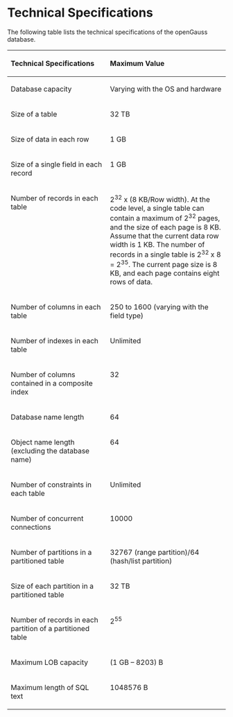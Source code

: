 # Technical Specifications<a name="EN-US_CONCEPT_0289895647"></a>

The following table lists the technical specifications of the openGauss database.

<a name="en-us_concept_0283138979_en-us_concept_0238166180_table1754017521578"></a>
<table><thead align="left"><tr id="en-us_concept_0283138979_en-us_concept_0238166180_row1670414521273"><th class="cellrowborder" valign="top" width="45.45%" id="mcps1.1.3.1.1"><p id="en-us_concept_0283138979_en-us_concept_0238166180_p670412521175"><a name="en-us_concept_0283138979_en-us_concept_0238166180_p670412521175"></a><a name="en-us_concept_0283138979_en-us_concept_0238166180_p670412521175"></a>Technical Specifications</p>
</th>
<th class="cellrowborder" valign="top" width="54.55%" id="mcps1.1.3.1.2"><p id="en-us_concept_0283138979_en-us_concept_0238166180_p97045527715"><a name="en-us_concept_0283138979_en-us_concept_0238166180_p97045527715"></a><a name="en-us_concept_0283138979_en-us_concept_0238166180_p97045527715"></a>Maximum Value</p>
</th>
</tr>
</thead>
<tbody><tr id="en-us_concept_0283138979_en-us_concept_0238166180_row1070410521572"><td class="cellrowborder" valign="top" width="45.45%" headers="mcps1.1.3.1.1 "><p id="en-us_concept_0283138979_en-us_concept_0238166180_p1970495212710"><a name="en-us_concept_0283138979_en-us_concept_0238166180_p1970495212710"></a><a name="en-us_concept_0283138979_en-us_concept_0238166180_p1970495212710"></a>Database capacity</p>
</td>
<td class="cellrowborder" valign="top" width="54.55%" headers="mcps1.1.3.1.2 "><p id="en-us_concept_0283138979_en-us_concept_0238166180_p197917212817"><a name="en-us_concept_0283138979_en-us_concept_0238166180_p197917212817"></a><a name="en-us_concept_0283138979_en-us_concept_0238166180_p197917212817"></a>Varying with the OS and hardware</p>
</td>
</tr>
<tr id="en-us_concept_0283138979_en-us_concept_0238166180_row107042527712"><td class="cellrowborder" valign="top" width="45.45%" headers="mcps1.1.3.1.1 "><p id="en-us_concept_0283138979_en-us_concept_0238166180_p197051525715"><a name="en-us_concept_0283138979_en-us_concept_0238166180_p197051525715"></a><a name="en-us_concept_0283138979_en-us_concept_0238166180_p197051525715"></a>Size of a table</p>
</td>
<td class="cellrowborder" valign="top" width="54.55%" headers="mcps1.1.3.1.2 "><p id="en-us_concept_0283138979_en-us_concept_0238166180_p77881428815"><a name="en-us_concept_0283138979_en-us_concept_0238166180_p77881428815"></a><a name="en-us_concept_0283138979_en-us_concept_0238166180_p77881428815"></a>32 TB</p>
</td>
</tr>
<tr id="en-us_concept_0283138979_en-us_concept_0238166180_row27051852873"><td class="cellrowborder" valign="top" width="45.45%" headers="mcps1.1.3.1.1 "><p id="en-us_concept_0283138979_en-us_concept_0238166180_p12705952579"><a name="en-us_concept_0283138979_en-us_concept_0238166180_p12705952579"></a><a name="en-us_concept_0283138979_en-us_concept_0238166180_p12705952579"></a>Size of data in each row</p>
</td>
<td class="cellrowborder" valign="top" width="54.55%" headers="mcps1.1.3.1.2 "><p id="en-us_concept_0283138979_en-us_concept_0238166180_p67871128811"><a name="en-us_concept_0283138979_en-us_concept_0238166180_p67871128811"></a><a name="en-us_concept_0283138979_en-us_concept_0238166180_p67871128811"></a>1 GB</p>
</td>
</tr>
<tr id="en-us_concept_0283138979_en-us_concept_0238166180_row16705352078"><td class="cellrowborder" valign="top" width="45.45%" headers="mcps1.1.3.1.1 "><p id="en-us_concept_0283138979_en-us_concept_0238166180_p10705185212719"><a name="en-us_concept_0283138979_en-us_concept_0238166180_p10705185212719"></a><a name="en-us_concept_0283138979_en-us_concept_0238166180_p10705185212719"></a>Size of a single field in each record</p>
</td>
<td class="cellrowborder" valign="top" width="54.55%" headers="mcps1.1.3.1.2 "><p id="en-us_concept_0283138979_en-us_concept_0238166180_p9787112189"><a name="en-us_concept_0283138979_en-us_concept_0238166180_p9787112189"></a><a name="en-us_concept_0283138979_en-us_concept_0238166180_p9787112189"></a>1 GB</p>
</td>
</tr>
<tr id="en-us_concept_0283138979_en-us_concept_0238166180_row37051523715"><td class="cellrowborder" valign="top" width="45.45%" headers="mcps1.1.3.1.1 "><p id="en-us_concept_0283138979_en-us_concept_0238166180_p17052521878"><a name="en-us_concept_0283138979_en-us_concept_0238166180_p17052521878"></a><a name="en-us_concept_0283138979_en-us_concept_0238166180_p17052521878"></a>Number of records in each table</p>
</td>
<td class="cellrowborder" valign="top" width="54.55%" headers="mcps1.1.3.1.2 "><p id="en-us_concept_0283138979_en-us_concept_0238166180_p147867217811"><a name="en-us_concept_0283138979_en-us_concept_0238166180_p147867217811"></a><a name="en-us_concept_0283138979_en-us_concept_0238166180_p147867217811"></a>2<sup id="sup1774022814453"><a name="sup1774022814453"></a><a name="sup1774022814453"></a>32</sup> x (8 KB/Row width). At the code level, a single table can contain a maximum of 2<sup id="sup1217493014454"><a name="sup1217493014454"></a><a name="sup1217493014454"></a>32</sup> pages, and the size of each page is 8 KB. Assume that the current data row width is 1 KB. The number of records in a single table is 2<sup id="sup10511143114453"><a name="sup10511143114453"></a><a name="sup10511143114453"></a>32</sup> x 8 = 2<sup id="sup5512113134514"><a name="sup5512113134514"></a><a name="sup5512113134514"></a>35</sup>. The current page size is 8 KB, and each page contains eight rows of data.</p>
</td>
</tr>
<tr id="en-us_concept_0283138979_en-us_concept_0238166180_row207053521372"><td class="cellrowborder" valign="top" width="45.45%" headers="mcps1.1.3.1.1 "><p id="en-us_concept_0283138979_en-us_concept_0238166180_p167056521372"><a name="en-us_concept_0283138979_en-us_concept_0238166180_p167056521372"></a><a name="en-us_concept_0283138979_en-us_concept_0238166180_p167056521372"></a>Number of columns in each table</p>
</td>
<td class="cellrowborder" valign="top" width="54.55%" headers="mcps1.1.3.1.2 "><p id="en-us_concept_0283138979_en-us_concept_0238166180_p97851826812"><a name="en-us_concept_0283138979_en-us_concept_0238166180_p97851826812"></a><a name="en-us_concept_0283138979_en-us_concept_0238166180_p97851826812"></a>250 to 1600 (varying with the field type)</p>
</td>
</tr>
<tr id="en-us_concept_0283138979_en-us_concept_0238166180_row14705552874"><td class="cellrowborder" valign="top" width="45.45%" headers="mcps1.1.3.1.1 "><p id="en-us_concept_0283138979_en-us_concept_0238166180_p5705105217714"><a name="en-us_concept_0283138979_en-us_concept_0238166180_p5705105217714"></a><a name="en-us_concept_0283138979_en-us_concept_0238166180_p5705105217714"></a>Number of indexes in each table</p>
</td>
<td class="cellrowborder" valign="top" width="54.55%" headers="mcps1.1.3.1.2 "><p id="en-us_concept_0283138979_en-us_concept_0238166180_p878411212814"><a name="en-us_concept_0283138979_en-us_concept_0238166180_p878411212814"></a><a name="en-us_concept_0283138979_en-us_concept_0238166180_p878411212814"></a>Unlimited</p>
</td>
</tr>
<tr id="en-us_concept_0283138979_en-us_concept_0238166180_row16705145216710"><td class="cellrowborder" valign="top" width="45.45%" headers="mcps1.1.3.1.1 "><p id="en-us_concept_0283138979_en-us_concept_0238166180_p97054521717"><a name="en-us_concept_0283138979_en-us_concept_0238166180_p97054521717"></a><a name="en-us_concept_0283138979_en-us_concept_0238166180_p97054521717"></a>Number of columns contained in a composite index</p>
</td>
<td class="cellrowborder" valign="top" width="54.55%" headers="mcps1.1.3.1.2 "><p id="en-us_concept_0283138979_en-us_topic_0237080616_en-us_topic_0231764304_en-us_topic_0059777844_a4a77701682dc4415ab9ac34d18884cad"><a name="en-us_concept_0283138979_en-us_topic_0237080616_en-us_topic_0231764304_en-us_topic_0059777844_a4a77701682dc4415ab9ac34d18884cad"></a><a name="en-us_concept_0283138979_en-us_topic_0237080616_en-us_topic_0231764304_en-us_topic_0059777844_a4a77701682dc4415ab9ac34d18884cad"></a>32</p>
</td>
</tr>
<tr id="en-us_concept_0283138979_en-us_concept_0238166180_row1470516521975"><td class="cellrowborder" valign="top" width="45.45%" headers="mcps1.1.3.1.1 "><p id="en-us_concept_0283138979_en-us_concept_0238166180_p1470519520719"><a name="en-us_concept_0283138979_en-us_concept_0238166180_p1470519520719"></a><a name="en-us_concept_0283138979_en-us_concept_0238166180_p1470519520719"></a>Database name length</p>
</td>
<td class="cellrowborder" valign="top" width="54.55%" headers="mcps1.1.3.1.2 "><p id="en-us_concept_0283138979_en-us_concept_0238166180_p9782927820"><a name="en-us_concept_0283138979_en-us_concept_0238166180_p9782927820"></a><a name="en-us_concept_0283138979_en-us_concept_0238166180_p9782927820"></a>64</p>
</td>
</tr>
<tr id="en-us_concept_0283138979_en-us_concept_0238166180_row14706195217717"><td class="cellrowborder" valign="top" width="45.45%" headers="mcps1.1.3.1.1 "><p id="en-us_concept_0283138979_en-us_concept_0238166180_p11706115220714"><a name="en-us_concept_0283138979_en-us_concept_0238166180_p11706115220714"></a><a name="en-us_concept_0283138979_en-us_concept_0238166180_p11706115220714"></a>Object name length (excluding the database name)</p>
</td>
<td class="cellrowborder" valign="top" width="54.55%" headers="mcps1.1.3.1.2 "><p id="en-us_concept_0283138979_en-us_concept_0238166180_p187812219815"><a name="en-us_concept_0283138979_en-us_concept_0238166180_p187812219815"></a><a name="en-us_concept_0283138979_en-us_concept_0238166180_p187812219815"></a>64</p>
</td>
</tr>
<tr id="en-us_concept_0283138979_en-us_concept_0238166180_row1070625212710"><td class="cellrowborder" valign="top" width="45.45%" headers="mcps1.1.3.1.1 "><p id="en-us_concept_0283138979_en-us_concept_0238166180_p10706352575"><a name="en-us_concept_0283138979_en-us_concept_0238166180_p10706352575"></a><a name="en-us_concept_0283138979_en-us_concept_0238166180_p10706352575"></a>Number of constraints in each table</p>
</td>
<td class="cellrowborder" valign="top" width="54.55%" headers="mcps1.1.3.1.2 "><p id="en-us_concept_0283138979_en-us_concept_0238166180_p5780421818"><a name="en-us_concept_0283138979_en-us_concept_0238166180_p5780421818"></a><a name="en-us_concept_0283138979_en-us_concept_0238166180_p5780421818"></a>Unlimited</p>
</td>
</tr>
<tr id="en-us_concept_0283138979_en-us_concept_0238166180_row9706205217717"><td class="cellrowborder" valign="top" width="45.45%" headers="mcps1.1.3.1.1 "><p id="en-us_concept_0283138979_en-us_concept_0238166180_p17706155210716"><a name="en-us_concept_0283138979_en-us_concept_0238166180_p17706155210716"></a><a name="en-us_concept_0283138979_en-us_concept_0238166180_p17706155210716"></a>Number of concurrent connections</p>
</td>
<td class="cellrowborder" valign="top" width="54.55%" headers="mcps1.1.3.1.2 "><p id="en-us_concept_0283138979_en-us_concept_0238166180_p97801021186"><a name="en-us_concept_0283138979_en-us_concept_0238166180_p97801021186"></a><a name="en-us_concept_0283138979_en-us_concept_0238166180_p97801021186"></a>10000</p>
</td>
</tr>
<tr id="en-us_concept_0283138979_en-us_concept_0238166180_row4706552671"><td class="cellrowborder" valign="top" width="45.45%" headers="mcps1.1.3.1.1 "><p id="en-us_concept_0283138979_en-us_concept_0238166180_p9706552878"><a name="en-us_concept_0283138979_en-us_concept_0238166180_p9706552878"></a><a name="en-us_concept_0283138979_en-us_concept_0238166180_p9706552878"></a>Number of partitions in a partitioned table</p>
</td>
<td class="cellrowborder" valign="top" width="54.55%" headers="mcps1.1.3.1.2 "><p id="en-us_concept_0283138979_en-us_topic_0237080616_en-us_topic_0231764304_p1790591317132"><a name="en-us_concept_0283138979_en-us_topic_0237080616_en-us_topic_0231764304_p1790591317132"></a><a name="en-us_concept_0283138979_en-us_topic_0237080616_en-us_topic_0231764304_p1790591317132"></a>32767 (range partition)/64 (hash/list partition)</p>
</td>
</tr>
<tr id="en-us_concept_0283138979_en-us_concept_0238166180_row870618521574"><td class="cellrowborder" valign="top" width="45.45%" headers="mcps1.1.3.1.1 "><p id="en-us_concept_0283138979_en-us_concept_0238166180_p870615529719"><a name="en-us_concept_0283138979_en-us_concept_0238166180_p870615529719"></a><a name="en-us_concept_0283138979_en-us_concept_0238166180_p870615529719"></a>Size of each partition in a partitioned table</p>
</td>
<td class="cellrowborder" valign="top" width="54.55%" headers="mcps1.1.3.1.2 "><p id="en-us_concept_0283138979_en-us_topic_0237080616_en-us_topic_0231764304_p114492351315"><a name="en-us_concept_0283138979_en-us_topic_0237080616_en-us_topic_0231764304_p114492351315"></a><a name="en-us_concept_0283138979_en-us_topic_0237080616_en-us_topic_0231764304_p114492351315"></a>32 TB</p>
</td>
</tr>
<tr id="en-us_concept_0283138979_en-us_concept_0238166180_row1706125217716"><td class="cellrowborder" valign="top" width="45.45%" headers="mcps1.1.3.1.1 "><p id="en-us_concept_0283138979_en-us_concept_0238166180_p870635210713"><a name="en-us_concept_0283138979_en-us_concept_0238166180_p870635210713"></a><a name="en-us_concept_0283138979_en-us_concept_0238166180_p870635210713"></a>Number of records in each partition of a partitioned table</p>
</td>
<td class="cellrowborder" valign="top" width="54.55%" headers="mcps1.1.3.1.2 "><p id="en-us_concept_0283138979_en-us_topic_0237080616_en-us_topic_0231764304_p82678311136"><a name="en-us_concept_0283138979_en-us_topic_0237080616_en-us_topic_0231764304_p82678311136"></a><a name="en-us_concept_0283138979_en-us_topic_0237080616_en-us_topic_0231764304_p82678311136"></a>2<sup id="en-us_concept_0283138979_en-us_topic_0237080616_en-us_topic_0231764304_sup1413423352315"><a name="en-us_concept_0283138979_en-us_topic_0237080616_en-us_topic_0231764304_sup1413423352315"></a><a name="en-us_concept_0283138979_en-us_topic_0237080616_en-us_topic_0231764304_sup1413423352315"></a>55</sup></p>
</td>
</tr>
<tr id="en-us_concept_0283138979_en-us_concept_0238166180_row1470610523710"><td class="cellrowborder" valign="top" width="45.45%" headers="mcps1.1.3.1.1 "><p id="en-us_concept_0283138979_en-us_concept_0238166180_p8706952778"><a name="en-us_concept_0283138979_en-us_concept_0238166180_p8706952778"></a><a name="en-us_concept_0283138979_en-us_concept_0238166180_p8706952778"></a>Maximum LOB capacity</p>
</td>
<td class="cellrowborder" valign="top" width="54.55%" headers="mcps1.1.3.1.2 "><p id="en-us_concept_0283138979_en-us_concept_0238166180_p1977662880"><a name="en-us_concept_0283138979_en-us_concept_0238166180_p1977662880"></a><a name="en-us_concept_0283138979_en-us_concept_0238166180_p1977662880"></a>(1 GB – 8203) B</p>
</td>
</tr>
<tr id="en-us_concept_0283138979_en-us_concept_0238166180_row147075525714"><td class="cellrowborder" valign="top" width="45.45%" headers="mcps1.1.3.1.1 "><p id="en-us_concept_0283138979_en-us_concept_0238166180_p4707165218719"><a name="en-us_concept_0283138979_en-us_concept_0238166180_p4707165218719"></a><a name="en-us_concept_0283138979_en-us_concept_0238166180_p4707165218719"></a>Maximum length of SQL text </p>
</td>
<td class="cellrowborder" valign="top" width="54.55%" headers="mcps1.1.3.1.2 "><p id="en-us_concept_0283138979_en-us_concept_0238166180_p77741721186"><a name="en-us_concept_0283138979_en-us_concept_0238166180_p77741721186"></a><a name="en-us_concept_0283138979_en-us_concept_0238166180_p77741721186"></a>1048576 B</p>
</td>
</tr>
</tbody>
</table>
